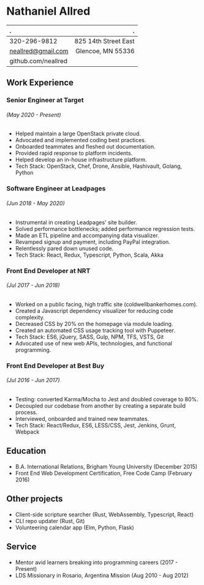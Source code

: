 # Nathaniel Allred

. | .
:-|-:
320-296-9812 | 825 14th Street East
neallred@gmail.com | Glencoe, MN 55336
github.com/neallred | 

## Work Experience

### Senior Engineer at Target
###### (May 2020 - Present)

* Helped maintain a large OpenStack private cloud.
* Advocated and implemented coding best practices.
* Onboarded teammates and fleshed out documentation.
* Provided rapid response to platform incidents.
* Helped develop an in-house infrastructure platform.
* Tech Stack: OpenStack, Chef, Drone, Ansible, Hashivault, Golang, Python

### Software Engineer at Leadpages
###### (Jun 2018 - May 2020)

* Instrumental in creating Leadpages' site builder.
* Solved performance bottlenecks; added performance regression tests.
* Made an ETL pipeline and accompanying data visualizer.
* Revamped signup and payment, including PayPal integration.
* Relentlessly pared down unused code.
* Tech Stack: React, Redux, Typescript, Python, Scala, Akka

### Front End Developer at NRT
###### (Jul 2017 - Jun 2018)

* Worked on a public facing, high traffic site (coldwellbankerhomes.com).
* Created a Javascript dependency visualizer for reducing code complexity.
* Decreased CSS by 20% on the homepage via module loading.
* Created an automated CSS usage tracking tool with Puppeteer.
* Tech Stack: ES6, jQuery, SASS, Gulp, NPM, TFS, VSTS, Git
* Advocated use of new web APIs, technologies, and functional programming.

### Front End Developer at Best Buy
###### (Jul 2016 - Jun 2017)

* Testing: converted Karma/Mocha to Jest and doubled coverage to 80%.
* Decoupled our codebase from another by creating a separate build process.
* Interviewed, onboarded and trained new teammates.
* Tech Stack: React/Redux, ES6, LESS/CSS, Jest, Jenkins, Grunt, Webpack

## Education
####
* B.A. International Relations, Brigham Young University (December 2015)
* Front End Web Development Certification, Free Code Camp (February 2016)

## Other projects
####
* Client-side scripture searcher (Rust, WebAssembly, Typescript, React)
* CLI repo updater (Rust, Git)
* Volunteering calendar app (Elm, Python, Flask)

## Service
####
* Mentor avid learners breaking into programming careers (2017 - Present)
* LDS Missionary in Rosario, Argentina Mission (Aug 2010 - Aug 2012)
